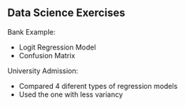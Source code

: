 ## Data Science Exercises

Bank Example:
- Logit Regression Model
- Confusion Matrix

University Admission:
- Compared 4 diferent types of regression models
- Used the one with less variancy
